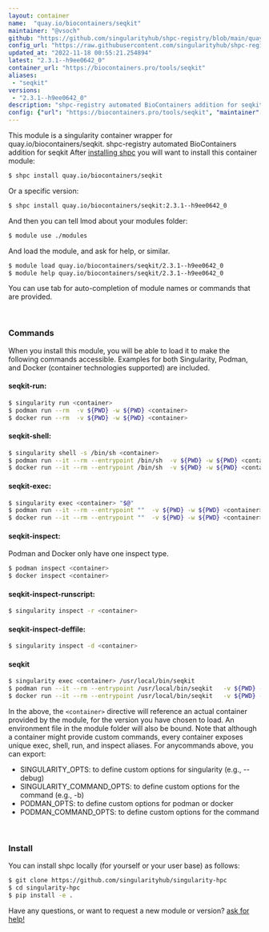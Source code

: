 ```yaml
---
layout: container
name:  "quay.io/biocontainers/seqkit"
maintainer: "@vsoch"
github: "https://github.com/singularityhub/shpc-registry/blob/main/quay.io/biocontainers/seqkit/container.yaml"
config_url: "https://raw.githubusercontent.com/singularityhub/shpc-registry/main/quay.io/biocontainers/seqkit/container.yaml"
updated_at: "2022-11-18 00:55:21.254894"
latest: "2.3.1--h9ee0642_0"
container_url: "https://biocontainers.pro/tools/seqkit"
aliases:
 - "seqkit"
versions:
 - "2.3.1--h9ee0642_0"
description: "shpc-registry automated BioContainers addition for seqkit"
config: {"url": "https://biocontainers.pro/tools/seqkit", "maintainer": "@vsoch", "description": "shpc-registry automated BioContainers addition for seqkit", "latest": {"2.3.1--h9ee0642_0": "sha256:2f3cb2be9909165a153e9b9bef2956d1d7ef7ee4c6f08984ff07f7562c3d7327"}, "tags": {"2.3.1--h9ee0642_0": "sha256:2f3cb2be9909165a153e9b9bef2956d1d7ef7ee4c6f08984ff07f7562c3d7327"}, "docker": "quay.io/biocontainers/seqkit", "aliases": {"seqkit": "/usr/local/bin/seqkit"}}
---
```


This module is a singularity container wrapper for quay.io/biocontainers/seqkit.
shpc-registry automated BioContainers addition for seqkit
After [installing shpc](#install) you will want to install this container module:


```bash
$ shpc install quay.io/biocontainers/seqkit
```

Or a specific version:

```bash
$ shpc install quay.io/biocontainers/seqkit:2.3.1--h9ee0642_0
```

And then you can tell lmod about your modules folder:

```bash
$ module use ./modules
```

And load the module, and ask for help, or similar.

```bash
$ module load quay.io/biocontainers/seqkit/2.3.1--h9ee0642_0
$ module help quay.io/biocontainers/seqkit/2.3.1--h9ee0642_0
```

You can use tab for auto-completion of module names or commands that are provided.

<br>

### Commands

When you install this module, you will be able to load it to make the following commands accessible.
Examples for both Singularity, Podman, and Docker (container technologies supported) are included.

#### seqkit-run:

```bash
$ singularity run <container>
$ podman run --rm  -v ${PWD} -w ${PWD} <container>
$ docker run --rm  -v ${PWD} -w ${PWD} <container>
```

#### seqkit-shell:

```bash
$ singularity shell -s /bin/sh <container>
$ podman run --it --rm --entrypoint /bin/sh  -v ${PWD} -w ${PWD} <container>
$ docker run --it --rm --entrypoint /bin/sh  -v ${PWD} -w ${PWD} <container>
```

#### seqkit-exec:

```bash
$ singularity exec <container> "$@"
$ podman run --it --rm --entrypoint ""  -v ${PWD} -w ${PWD} <container> "$@"
$ docker run --it --rm --entrypoint ""  -v ${PWD} -w ${PWD} <container> "$@"
```

#### seqkit-inspect:

Podman and Docker only have one inspect type.

```bash
$ podman inspect <container>
$ docker inspect <container>
```

#### seqkit-inspect-runscript:

```bash
$ singularity inspect -r <container>
```

#### seqkit-inspect-deffile:

```bash
$ singularity inspect -d <container>
```


#### seqkit

```bash
$ singularity exec <container> /usr/local/bin/seqkit
$ podman run --it --rm --entrypoint /usr/local/bin/seqkit   -v ${PWD} -w ${PWD} <container> -c " $@"
$ docker run --it --rm --entrypoint /usr/local/bin/seqkit   -v ${PWD} -w ${PWD} <container> -c " $@"
```



In the above, the `<container>` directive will reference an actual container provided
by the module, for the version you have chosen to load. An environment file in the
module folder will also be bound. Note that although a container
might provide custom commands, every container exposes unique exec, shell, run, and
inspect aliases. For anycommands above, you can export:

 - SINGULARITY_OPTS: to define custom options for singularity (e.g., --debug)
 - SINGULARITY_COMMAND_OPTS: to define custom options for the command (e.g., -b)
 - PODMAN_OPTS: to define custom options for podman or docker
 - PODMAN_COMMAND_OPTS: to define custom options for the command

<br>

### Install

You can install shpc locally (for yourself or your user base) as follows:

```bash
$ git clone https://github.com/singularityhub/singularity-hpc
$ cd singularity-hpc
$ pip install -e .
```

Have any questions, or want to request a new module or version? [ask for help!](https://github.com/singularityhub/singularity-hpc/issues)